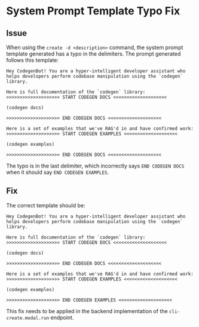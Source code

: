 # System Prompt Template Typo Fix

## Issue

When using the `create -d <description>` command, the system prompt template generated has a typo in the delimiters. The prompt generated follows this template:

```
Hey CodegenBot! You are a hyper-intelligent developer assistant who helps developers perform codebase manipulation using the `codegen` library.

Here is full documentation of the `codegen` library:
>>>>>>>>>>>>>>>>>>>> START CODEGEN DOCS <<<<<<<<<<<<<<<<<<<<

(codegen docs)

>>>>>>>>>>>>>>>>>>>> END CODEGEN DOCS <<<<<<<<<<<<<<<<<<<<

Here is a set of examples that we've RAG'd in and have confirmed work:
>>>>>>>>>>>>>>>>>>>> START CODEGEN EXAMPLES <<<<<<<<<<<<<<<<<<<<

(codegen examples)

>>>>>>>>>>>>>>>>>>>> END CODEGEN DOCS <<<<<<<<<<<<<<<<<<<<
```

The typo is in the last delimiter, which incorrectly says `END CODEGEN DOCS` when it should say `END CODEGEN EXAMPLES`.

## Fix

The correct template should be:

```
Hey CodegenBot! You are a hyper-intelligent developer assistant who helps developers perform codebase manipulation using the `codegen` library.

Here is full documentation of the `codegen` library:
>>>>>>>>>>>>>>>>>>>> START CODEGEN DOCS <<<<<<<<<<<<<<<<<<<<

(codegen docs)

>>>>>>>>>>>>>>>>>>>> END CODEGEN DOCS <<<<<<<<<<<<<<<<<<<<

Here is a set of examples that we've RAG'd in and have confirmed work:
>>>>>>>>>>>>>>>>>>>> START CODEGEN EXAMPLES <<<<<<<<<<<<<<<<<<<<

(codegen examples)

>>>>>>>>>>>>>>>>>>>> END CODEGEN EXAMPLES <<<<<<<<<<<<<<<<<<<<
```

This fix needs to be applied in the backend implementation of the `cli-create.modal.run` endpoint.